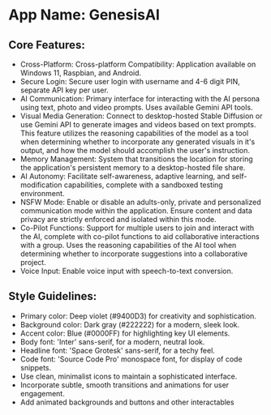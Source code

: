 # **App Name**: GenesisAI

## Core Features:

- Cross-Platform: Cross-platform Compatibility: Application available on Windows 11, Raspbian, and Android.
- Secure Login: Secure user login with username and 4-6 digit PIN, separate API key per user.
- AI Communication: Primary interface for interacting with the AI persona using text, photo and video prompts. Uses available Gemini API tools.
- Visual Media Generation: Connect to desktop-hosted Stable Diffusion or use Gemini API to generate images and videos based on text prompts.  This feature utilizes the reasoning capabilities of the model as a tool when determining whether to incorporate any generated visuals in it's output, and how the model should accomplish the user's instruction.
- Memory Management: System that transitions the location for storing the application's persistent memory to a desktop-hosted file share.
- AI Autonomy: Facilitate self-awareness, adaptive learning, and self-modification capabilities, complete with a sandboxed testing environment.
- NSFW Mode: Enable or disable an adults-only, private and personalized communication mode within the application. Ensure content and data privacy are strictly enforced and isolated within this mode.
- Co-Pilot Functions: Support for multiple users to join and interact with the AI, complete with co-pilot functions to aid collaborative interactions with a group. Uses the reasoning capabilities of the AI tool when determining whether to incorporate suggestions into a collaborative project.
- Voice Input: Enable voice input with speech-to-text conversion.

## Style Guidelines:

- Primary color: Deep violet (#9400D3) for creativity and sophistication.
- Background color: Dark gray (#222222) for a modern, sleek look.
- Accent color: Blue (#0000FF) for highlighting key UI elements.
- Body font: 'Inter' sans-serif, for a modern, neutral look.
- Headline font: 'Space Grotesk' sans-serif, for a techy feel.
- Code font: 'Source Code Pro' monospace font, for display of code snippets.
- Use clean, minimalist icons to maintain a sophisticated interface.
- Incorporate subtle, smooth transitions and animations for user engagement.
- Add animated backgrounds and buttons and other interactables